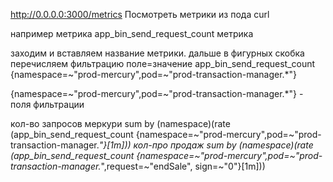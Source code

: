 
http://0.0.0.0:3000/metrics Посмотреть метрики из пода curl

например метрика
app_bin_send_request_count метрика

заходим и вставляем название метрики. дальше в фигурных скобка перечисляем фильтрацию поле=значение
app_bin_send_request_count {namespace=~"prod-mercury",pod=~"prod-transaction-manager.*"}


{namespace=~"prod-mercury",pod=~"prod-transaction-manager.*"} - поля фильтрации

кол-во запросов меркури
sum by (namespace)(rate (app_bin_send_request_count {namespace=~"prod-mercury",pod=~"prod-transaction-manager.*"}[1m]))
кол-про продаж 
sum by (namespace)(rate (app_bin_send_request_count {namespace=~"prod-mercury",pod=~"prod-transaction-manager.*",request=~"endSale", sign=~"0"}[1m]))

